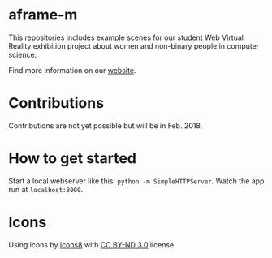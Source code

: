# aframe-m

This repositories includes example scenes for our student Web Virtual Reality exhibition
project about women and non-binary people in computer science.

Find more information on our [website](https://wit-exhibition.github.io).

# Contributions
Contributions are not yet possible but will be in Feb. 2018.

# How to get started

Start a local webserver like this: `python -m SimpleHTTPServer`.
Watch the app run at `localhost:8000`.

# Icons

Using icons by [icons8](https://icons8.com/) with
[CC BY-ND 3.0](https://creativecommons.org/licenses/by-nd/3.0/) license.
